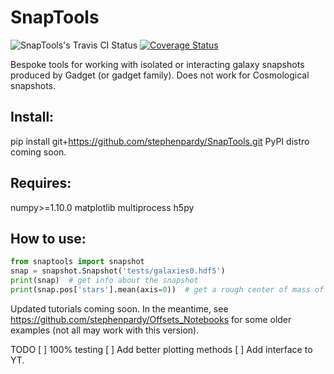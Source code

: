 # SnapTools

![SnapTools's Travis CI Status](https://travis-ci.org/stephenpardy/SnapTools.svg?branch=master)
[![Coverage Status](https://coveralls.io/repos/github/stephenpardy/SnapTools/badge.svg?branch=master)](https://coveralls.io/github/stephenpardy/SnapTools?branch=master)

Bespoke tools for working with isolated or interacting galaxy snapshots produced by Gadget (or gadget family).
Does not work for Cosmological snapshots.

## Install:

pip install git+https://github.com/stephenpardy/SnapTools.git
PyPI distro coming soon.

## Requires:

numpy>=1.10.0
matplotlib
multiprocess
h5py

## How to use:

```python
from snaptools import snapshot
snap = snapshot.Snapshot('tests/galaxies0.hdf5')
print(snap)  # get info about the snapshot
print(snap.pos['stars'].mean(axis=0))  # get a rough center of mass of the simulation
```

Updated tutorials coming soon. In the meantime, see https://github.com/stephenpardy/Offsets_Notebooks for some older examples (not all may work with this version).

TODO
[ ] 100% testing
[ ] Add better plotting methods
[ ] Add interface to YT.